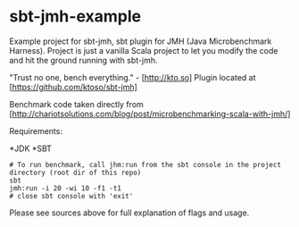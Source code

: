 # sbt-jmh-example

Example project for sbt-jmh, sbt plugin for JMH (Java Microbenchmark Harness).
Project is just a vanilla Scala project to let you modify the code and hit the ground running with sbt-jmh.

"Trust no one, bench everything." - [http://kto.so]
Plugin located at [https://github.com/ktoso/sbt-jmh]

Benchmark code taken directly from [http://chariotsolutions.com/blog/post/microbenchmarking-scala-with-jmh/]

Requirements:

*JDK
*SBT

```
# To run benchmark, call jhm:run from the sbt console in the project directory (root dir of this repo)
sbt
jmh:run -i 20 -wi 10 -f1 -t1
# close sbt console with 'exit'
```

Please see sources above for full explanation of flags and usage.

